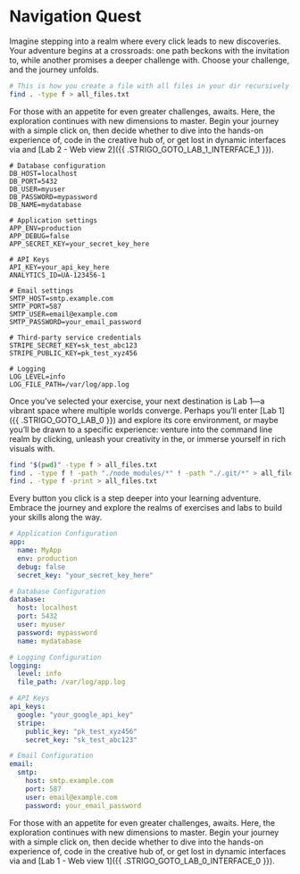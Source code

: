 # Navigation Quest

Imagine stepping into a realm where every click leads to new discoveries. Your adventure begins at a crossroads: one path beckons with the invitation to, while another promises a deeper challenge with. Choose your challenge, and the journey unfolds.

```sh
# This is how you create a file with all files in your dir recursively
find . -type f > all_files.txt
```

For those with an appetite for even greater challenges, awaits. Here, the exploration continues with new dimensions to master. Begin your journey with a simple click on, then decide whether to dive into the hands-on experience of, code in the creative hub of, or get lost in dynamic interfaces via and [Lab 2 - Web view 2]({{ .STRIGO_GOTO_LAB_1_INTERFACE_1 }}).

```
# Database configuration
DB_HOST=localhost
DB_PORT=5432
DB_USER=myuser
DB_PASSWORD=mypassword
DB_NAME=mydatabase

# Application settings
APP_ENV=production
APP_DEBUG=false
APP_SECRET_KEY=your_secret_key_here

# API Keys
API_KEY=your_api_key_here
ANALYTICS_ID=UA-123456-1

# Email settings
SMTP_HOST=smtp.example.com
SMTP_PORT=587
SMTP_USER=email@example.com
SMTP_PASSWORD=your_email_password

# Third-party service credentials
STRIPE_SECRET_KEY=sk_test_abc123
STRIPE_PUBLIC_KEY=pk_test_xyz456

# Logging
LOG_LEVEL=info
LOG_FILE_PATH=/var/log/app.log
```

Once you’ve selected your exercise, your next destination is Lab 1—a vibrant space where multiple worlds converge. Perhaps you’ll enter [Lab 1]({{ .STRIGO_GOTO_LAB_0 }}) and explore its core environment, or maybe you’ll be drawn to a specific experience: venture into the command line realm by clicking, unleash your creativity in the, or immerse yourself in rich visuals with.

```sh
find "$(pwd)" -type f > all_files.txt
find . -type f ! -path "./node_modules/*" ! -path "./.git/*" > all_files.txt
find . -type f -print > all_files.txt
```

Every button you click is a step deeper into your learning adventure. Embrace the journey and explore the realms of exercises and labs to build your skills along the way.

```yaml
# Application Configuration
app:
  name: MyApp
  env: production
  debug: false
  secret_key: "your_secret_key_here"

# Database Configuration
database:
  host: localhost
  port: 5432
  user: myuser
  password: mypassword
  name: mydatabase

# Logging Configuration
logging:
  level: info
  file_path: /var/log/app.log

# API Keys
api_keys:
  google: "your_google_api_key"
  stripe:
    public_key: "pk_test_xyz456"
    secret_key: "sk_test_abc123"

# Email Configuration
email:
  smtp:
    host: smtp.example.com
    port: 587
    user: email@example.com
    password: your_email_password
```

For those with an appetite for even greater challenges, awaits. Here, the exploration continues with new dimensions to master. Begin your journey with a simple click on, then decide whether to dive into the hands-on experience of, code in the creative hub of, or get lost in dynamic interfaces via and [Lab 1 - Web view 1]({{ .STRIGO_GOTO_LAB_0_INTERFACE_0 }}).

